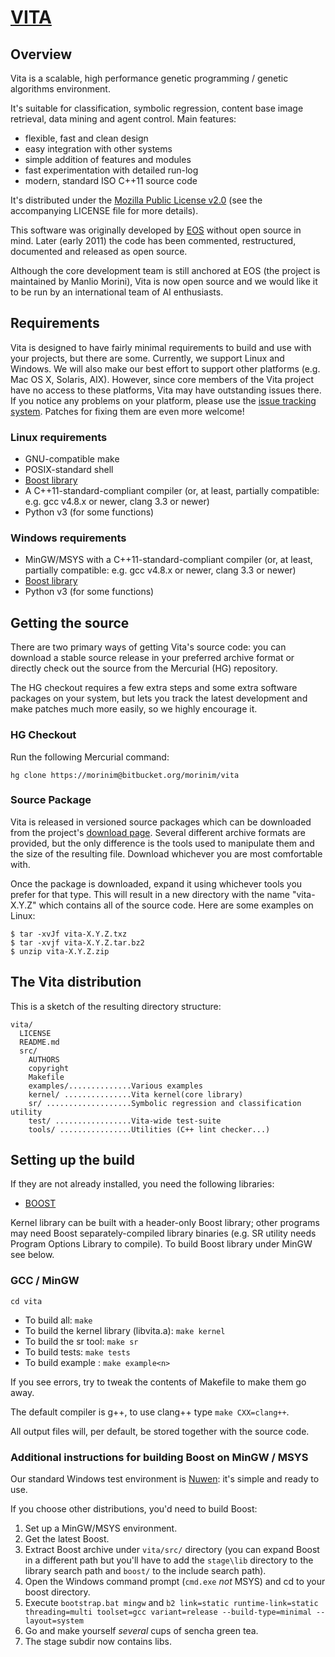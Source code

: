 # [VITA](https://bitbucket.org/morinim/vita) #

## Overview ##

Vita is a scalable, high performance genetic programming / genetic algorithms environment.

It's suitable for classification, symbolic regression, content base image retrieval, data mining and agent control. Main features:

* flexible, fast and clean design
* easy integration with other systems
* simple addition of features and modules
* fast experimentation with detailed run-log
* modern, standard ISO C++11 source code

It's distributed under the [Mozilla Public License v2.0](https://www.mozilla.org/MPL/2.0/) (see the accompanying LICENSE file for more details).

This software was originally developed by [EOS](http://www.eosdev.it/) without open source in mind. Later (early 2011) the code has been commented, restructured, documented and released as open source.

Although the core development team is still anchored at EOS (the project is maintained by Manlio Morini), Vita is now open source and we would like it to be run by an international team of AI enthusiasts.

## Requirements ##

Vita is designed to have fairly minimal requirements to build and use with your projects, but there are some. Currently, we support Linux and Windows. We will also make our best effort to support other platforms (e.g. Mac OS X, Solaris, AIX).
However, since core members of the Vita project have no access to these platforms, Vita may have outstanding issues there. If you notice any problems on your platform, please use the
[issue tracking system](https://bitbucket.org/morinim/vita/issues). Patches for fixing them are even more welcome!

### Linux requirements ###

* GNU-compatible make
* POSIX-standard shell
* [Boost library](http://www.boost.org/)
* A C++11-standard-compliant compiler (or, at least, partially compatible: e.g. gcc v4.8.x or newer, clang 3.3 or newer)
* Python v3 (for some functions)

### Windows requirements ###

* MinGW/MSYS with a C++11-standard-compliant compiler (or, at least, partially compatible: e.g. gcc v4.8.x or newer, clang 3.3 or newer)
* [Boost library](http://www.boost.org/)
* Python v3 (for some functions)

## Getting the source ##

There are two primary ways of getting Vita's source code: you can download a stable source release in your preferred archive format or directly check out the source from the Mercurial (HG) repository.

The HG checkout requires a few extra steps and some extra software packages on your system, but lets you track the latest development and make patches much more easily, so we highly encourage it.

### HG Checkout ###

Run the following Mercurial command:
```
hg clone https://morinim@bitbucket.org/morinim/vita
```

### Source Package ###

Vita is released in versioned source packages which can be downloaded from the project's [download page](https://bitbucket.org/morinim/vita/downloads). Several different archive formats are provided, but the only difference is the tools used to manipulate them and the size of the resulting file. Download whichever you are most comfortable with.

Once the package is downloaded, expand it using whichever tools you prefer for that type. This will result in a new directory with the name "vita-X.Y.Z" which contains all of the source code. Here are some examples on Linux:
```
$ tar -xvJf vita-X.Y.Z.txz
$ tar -xvjf vita-X.Y.Z.tar.bz2
$ unzip vita-X.Y.Z.zip
```

## The Vita distribution ##

This is a sketch of the resulting directory structure:
```
vita/
  LICENSE
  README.md
  src/
    AUTHORS
    copyright
    Makefile
    examples/..............Various examples
    kernel/ ...............Vita kernel(core library)
    sr/ ...................Symbolic regression and classification utility
    test/ .................Vita-wide test-suite
    tools/ ................Utilities (C++ lint checker...)
```

## Setting up the build ##

If they are not already installed, you need the following libraries:

* [BOOST](http://www.boost.org/)

Kernel library can be built with a header-only Boost library; other programs may need Boost separately-compiled library binaries (e.g. SR utility needs Program Options Library to compile). To build Boost library under MinGW see below.

### GCC / MinGW ###

```cd vita```

* To build all: `make`
* To build the kernel library (libvita.a): `make kernel`
* To build the sr tool: `make sr`
* To build tests: `make tests`
* To build example <n>: `make example<n>`

If you see errors, try to tweak the contents of Makefile to make them go away.

The default compiler is g++, to use clang++ type `make CXX=clang++`.

All output files will, per default, be stored together with the source code.

### Additional instructions for building Boost on MinGW / MSYS ###

Our standard Windows test environment is [Nuwen](http://nuwen.net/mingw.html): it's simple and ready to use.

If you choose other distributions, you'd need to build Boost:

1. Set up a MinGW/MSYS environment.
2. Get the latest Boost.
3. Extract Boost archive under `vita/src/` directory (you can expand Boost in a different path but you'll have to add the `stage\lib` directory to the library search path and `boost/` to the include search path).
4. Open the Windows command prompt (`cmd.exe` *not* MSYS) and cd to your boost directory.
5. Execute
    `bootstrap.bat mingw`
    and
    `b2 link=static runtime-link=static threading=multi toolset=gcc variant=release --build-type=minimal --layout=system`
6. Go and make yourself *several* cups of sencha green tea.
7. The stage subdir now contains libs.